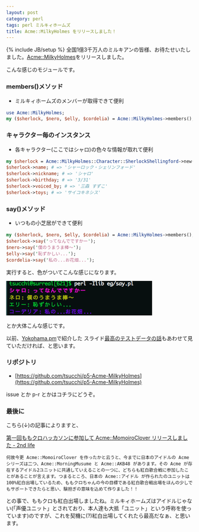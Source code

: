 ```yaml
---
layout: post
category: perl
tags: perl ミルキィホームズ
title: Acme::MilkyHolmes をリリースしました！
---
```

{% include JB/setup %}
全国1億3千万人のミルキアンの皆様、お待たせいたしました。[Acme::MilkyHolmes](http://search.cpan.org/dist/Acme-MilkyHolmes)をリリースしました。

こんな感じのモジュールです。

### members()メソッド
+ ミルキィホームズのメンバーが取得できて便利

```perl
use Acme::MilkyHolmes;
my ($sherlock, $nero, $elly, $cordelia) = Acme::MilkyHolmes->members();

```

### キャラクター毎のインスタンス
+ 各キャラクター(ここではシャロ)の色々な情報が取れて便利

```perl
my $sherlock = Acme::MilkyHolmes::Character::SherlockShellingford->new();
$sherlock->name; # => 'シャーロック・シェリンフォード'
$sherlock->nickname; # => 'シャロ'
$sherlock->birthday; # => '3/31'
$sherlock->voiced_by; # => '三森 すずこ'
$sherlock->toys; # => 'サイコキネシス'
```

### say()メソッド
+ いつもの小芝居ができて便利

```perl
my ($sherlock, $nero, $elly, $cordelia) = Acme::MilkyHolmes->members();
$sherlock->say('ってなんでですかー');
$nero->say('僕のうまうま棒〜');
$elly->say('恥ずかしい...');
$cordelia->say('私の...お花畑...');
```

実行すると、色がついてこんな感じになります。

<img src="./koshibai.png">


とか大体こんな感じです。

以前、[Yokohama.pm](http://tsucchi.github.io/perl/2014/05/25/yokohamapm)で紹介した
スライド[最高のテストデータの話](http://tsucchi.github.io/slides/yokohamapm/11)もあわせて見ていただければ、と思います。

### リポジトリ

+ [https://github.com/tsucchi/p5-Acme-MilkyHolmes](https://github.com/tsucchi/p5-Acme-MilkyHolmes)

issue とか p-r とかはコチラにどうぞ。


### 最後に

こちら(↓)の記事によりますと、

[第一回ももクロハッカソンに参加して Acme::MomoiroClover リリースしました - 2nd life](http://secondlife.hatenablog.jp/entry/20110904/1315129581)

```
何故今更 Acme::MomoiroClover を作ったかと云うと、今までに日本のアイドルの Acme シリーズは二つ、Acme::MorningMusume と Acme::AKB48 があります。その Acme が存在するアイドル2ユニットに共通していえることの一つに、どちらも紅白歌合戦に参加したことがあることが言えます。つまるところ、日本の Acme::アイドル が作られたのユニットは100%紅白出場しているため、ももクロちゃんの今の目標である紅白歌合戦出場をほんの少しでもサポートできたらと思い、験担ぎの意味を込めて作りました！！
```

との事で、ももクロも紅白出場しましたね。ミルキィホームズはアイドルじゃない(「声優ユニット」とされており、本人達も大抵「ユニット」という呼称を使っています)のですが、これを契機に(?)紅白出場してくれたら最高だなぁ、と思います。

